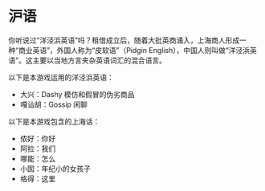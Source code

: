 # 沪语

你听说过“洋泾浜英语”吗？租借成立后，随着大批英商涌入，上海商人形成一种“商业英语”，外国人称为“皮软语”（Pidgin English），中国人则叫做“洋泾浜英语”。这主要以当地方言夹杂英语词汇的混合语言。

以下是本游戏运用的洋泾浜英语：

* 大兴：Dashy 模仿和假冒的伪劣商品
* 嘎讪胡：Gossip 闲聊

以下是本游戏包含的上海话：

* 侬好：你好
* 阿拉：我们
* 哪能：怎么
* 小囡：年纪小的女孩子
* 格得：这里